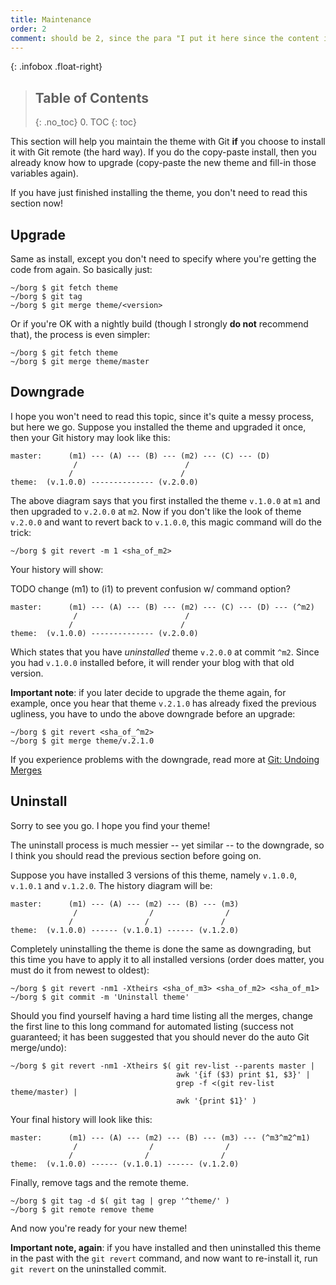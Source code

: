 ```yaml
---
title: Maintenance
order: 2
comment: should be 2, since the para "I put it here since the content is similar to prev".
---
```


{: .infobox .float-right}
> ## Table of Contents
> {: .no_toc}
> 0. TOC
> {: toc}


This section will help you maintain the theme with Git __if__ you choose to install it with Git remote (the hard way). If you do the copy-paste install, then you already know how to upgrade (copy-paste the new theme and fill-in those variables again).

If you have just finished installing the theme, you don't need to read this section now!


## Upgrade

Same as install, except you don't need to specify where you're getting the code from again. So basically just:

``` shell
~/borg $ git fetch theme
~/borg $ git tag
~/borg $ git merge theme/<version>
```

Or if you're OK with a nightly build (though I strongly __do not__ recommend that), the process is even simpler:

``` shell
~/borg $ git fetch theme
~/borg $ git merge theme/master
```


## Downgrade

I hope you won't need to read this topic, since it's quite a messy process, but here we go. Suppose you installed the theme and upgraded it once, then your Git history may look like this:

    master:      (m1) --- (A) --- (B) --- (m2) --- (C) --- (D)
                  /                        /
                 /                        /
    theme:  (v.1.0.0) -------------- (v.2.0.0)

The above diagram says that you first installed the theme `v.1.0.0` at `m1` and then upgraded to `v.2.0.0` at `m2`. Now if you don't like the look of theme `v.2.0.0` and want to revert back to `v.1.0.0`, this magic command will do the trick:

``` shell
~/borg $ git revert -m 1 <sha_of_m2>
```

Your history will show:

TODO change (m1) to (i1) to prevent confusion w/ command option?

    master:      (m1) --- (A) --- (B) --- (m2) --- (C) --- (D) --- (^m2)
                  /                        /
                 /                        /
    theme:  (v.1.0.0) -------------- (v.2.0.0)

Which states that you have _uninstalled_ theme `v.2.0.0` at commit `^m2`. 
Since you had `v.1.0.0` installed before, it will render your blog with that old version.

__Important note__: if you later decide to upgrade the theme again, for example, once you hear that theme `v.2.1.0` has already fixed the previous ugliness, you have to undo the above downgrade before an upgrade:

``` shell
~/borg $ git revert <sha_of_^m2>
~/borg $ git merge theme/v.2.1.0
```

If you experience problems with the downgrade, read more at [Git: Undoing Merges][]


## Uninstall

Sorry to see you go. I hope you find your theme!

The uninstall process is much messier -- yet similar -- to the downgrade, so I think you should read the previous section before going on.

Suppose you have installed 3 versions of this theme, namely `v.1.0.0`, `v.1.0.1` and `v.1.2.0`. The history diagram will be:

    master:      (m1) --- (A) --- (m2) --- (B) --- (m3)
                  /                /                /
                 /                /                /
    theme:  (v.1.0.0) ------ (v.1.0.1) ------ (v.1.2.0)

Completely uninstalling the theme is done the same as downgrading, but this time you have to apply it to all installed versions (order does matter, you must do it from newest to oldest):

``` shell
~/borg $ git revert -nm1 -Xtheirs <sha_of_m3> <sha_of_m2> <sha_of_m1>
~/borg $ git commit -m 'Uninstall theme'
```

Should you find yourself having a hard time listing all the merges, change the first line to this long command for automated listing (success not guaranteed; it has been suggested that you should never do the auto Git merge/undo):

``` shell
~/borg $ git revert -nm1 -Xtheirs $( git rev-list --parents master |
                                     awk '{if ($3) print $1, $3}' |
                                     grep -f <(git rev-list theme/master) |
                                     awk '{print $1}' )
```

Your final history will look like this:

    master:      (m1) --- (A) --- (m2) --- (B) --- (m3) --- (^m3^m2^m1)
                  /                /                /
                 /                /                /
    theme:  (v.1.0.0) ------ (v.1.0.1) ------ (v.1.2.0)

Finally, remove tags and the remote theme.

``` shell
~/borg $ git tag -d $( git tag | grep '^theme/' )
~/borg $ git remote remove theme
```

And now you're ready for your new theme!

__Important note, again__: if you have installed and then uninstalled this theme in the past with the `git revert` command, and now want to re-install it, run `git revert` on the uninstalled commit.


[Git: Undoing Merges]: //git-scm.com/blog/2010/03/02/undoing-merges.html
